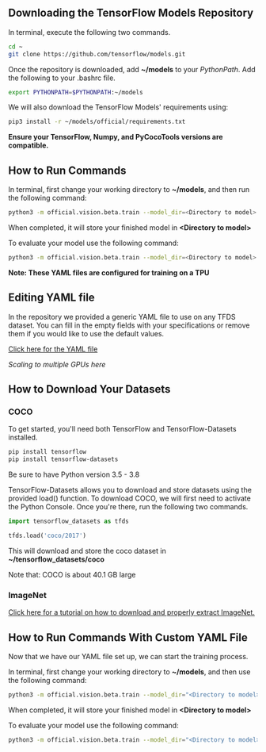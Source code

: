 ## Downloading the TensorFlow Models Repository

In terminal, execute the following two commands. 

```bash
cd ~
git clone https://github.com/tensorflow/models.git
```

Once the repository is downloaded, add **~/models** to your *PythonPath*. Add the following to your .bashrc file.

```bash
export PYTHONPATH=$PYTHONPATH:~/models
```

We will also download the TensorFlow Models' requirements using:

```bash
pip3 install -r ~/models/official/requirements.txt
```

**Ensure your TensorFlow, Numpy, and PyCocoTools versions are compatible.**

## How to Run Commands

In terminal, first change your working directory to **~/models**, and then run the following command:

```bash
python3 -m official.vision.beta.train --model_dir=<Directory to model> --mode=train_eval --experiment=retinanet_resnetfpn_coco --config_file="official.vision.beta.configs.experiments.retinanet.resnet50fpn_coco_tfds_tp.yaml"
```

When completed, it will store your finished model in **\<Directory to model\>**

To evaluate your model use the following command:

```bash
python3 -m official.vision.beta.train --model_dir=<Directory to model> --mode=eval --experiment=retinanet_resnetfpn_coco --config_file="official.vision.beta.configs.experiments.retinanet.resnet50fpn_coco_tfds_tp.yaml"
```

**Note: These YAML files are configured for training on a TPU**

## Editing YAML file

In the repository we provided a generic YAML file to use on any TFDS dataset. You can fill in the empty fields with your specifications or remove them if you would like to use the default values.

[Click here for the YAML file](https://github.com/esuleman/TFTutorials/blob/master/example.yaml)

*Scaling to multiple GPUs here*

## How to Download Your Datasets

### COCO

To get started, you'll need both TensorFlow and TensorFlow-Datasets installed. 

```bash
pip install tensorflow
pip install tensorflow-datasets
```

Be sure to have Python version 3.5 - 3.8

TensorFlow-Datasets allows you to download and store datasets using the provided load() function. To download COCO, we will first need to activate the Python Console. Once you're there, run the following two commands.

```python
import tensorflow_datasets as tfds

tfds.load('coco/2017')
```

This will download and store the coco dataset in **~/tensorflow_datasets/coco**

Note that: COCO is about 40.1 GB large

### ImageNet

[Click here for a tutorial on how to download and properly extract ImageNet.](https://cloud.google.com/tpu/docs/imagenet-setup)

## How to Run Commands With Custom YAML File

Now that we have our YAML file set up, we can start the training process.

In terminal, first change your working directory to **~/models**, and then use the following command:

```bash
python3 -m official.vision.beta.train --model_dir="<Directory to model>" --mode=train_eval --experiment=retinanet_resnetfpn_coco --config_file=<Path to custom YAML>
```

When completed, it will store your finished model in **\<Directory to model\>**

To evaluate your model use the following command:

```bash
python3 -m official.vision.beta.train --model_dir="<Directory to model>" --mode=eval --experiment=retinanet_resnetfpn_coco --config_file=<Path to custom YAML>
```

